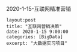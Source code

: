 2020-1-15-互联网精准营销

```
layout:post
title: "互联网营销决策"
date: 2020-1-15 9:00:00
categories: [BigData]
excerpt: "大数据实习项目"
```